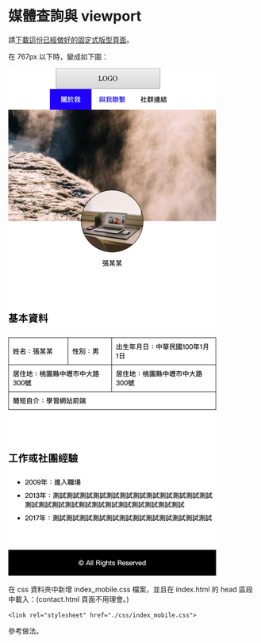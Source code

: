 # 媒體查詢與 viewport

請[下載這份已經做好的固定式版型頁面](http://notes.carlos-studio.com/download/html_css_assignment2.zip)。

在 767px 以下時，變成如下圖：

![](../../.gitbook/assets/fixed_size_to_rwd.png)

在 css 資料夾中新增 index\_mobile.css 檔案，並且在 index.html 的 head 區段中載入：\(contact.html 頁面不用理會。\)

```markup
<link rel="stylesheet" href="./css/index_mobile.css">
```







參考做法。



